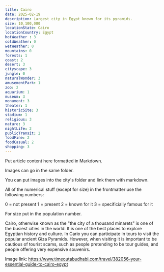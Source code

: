 ```yaml
---
title: Cairo
date: 2025-02-19
description: Largest city in Egypt known for its pyramids.
size: 10,100,000
locationState: Cairo
locationCountry: Egypt
hotWeather : 3
coldWeather: 0
wetWeather: 0
mountains: 0
forests: 1
coast: 2
desert: 3
cityscape: 3
jungle: 0
naturalWonder: 3
amusementPark: 1
zoo: 2
aquarium: 1
museum: 3
monument: 3
theater: 1
historicSite: 3
stadium: 1
religious: 3
nature: 3
nightLife: 2
publicTransit: 2
foodFine: 2
foodCasual: 2
shopping: 3
---
```


Put article content here formatted in Markdown.

Images can go in the same folder.

You can put images into the city's folder and link them with markdown.


All of the numerical stuff (except for size) in the frontmatter use the following numbers:

0 = not present
1 = present
2 = known for it
3 = specificially famous for it

For size put in the population number.

Cairo, otherwise known as the "the city of a thousand minarets" is one of the busiest cities in the world. It is one of the best places to explore Egyptian history and culture. In Cario you can participate in tours to visit the popular ancient Giza Pyramids. However, when visiting it is important to be cautious of tourist scams, such as people pretending to be tour guides, and people offering very expensive souvenirs.  

Image link: https://www.timeoutabudhabi.com/travel/382056-your-essential-guide-to-cairo-egypt 